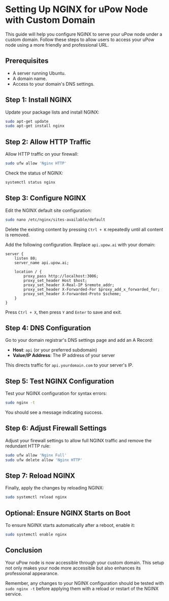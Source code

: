 # Setting Up NGINX for uPow Node with Custom Domain

This guide will help you configure NGINX to serve your uPow node under a custom domain. Follow these steps to allow users to access your uPow node using a more friendly and professional URL.

## Prerequisites

- A server running Ubuntu.
- A domain name.
- Access to your domain's DNS settings.

## Step 1: Install NGINX

Update your package lists and install NGINX:

```bash
sudo apt-get update
sudo apt-get install nginx
```

## Step 2: Allow HTTP Traffic

Allow HTTP traffic on your firewall:

```bash
sudo ufw allow 'Nginx HTTP'
```

Check the status of NGINX:

```bash
systemctl status nginx
```

## Step 3: Configure NGINX

Edit the NGINX default site configuration:

```bash
sudo nano /etc/nginx/sites-available/default
```

Delete the existing content by pressing `Ctrl + K` repeatedly until all content is removed.

Add the following configuration. Replace `api.upow.ai` with your domain:

```nginx
server {
    listen 80;
    server_name api.upow.ai;

    location / {
        proxy_pass http://localhost:3006;
        proxy_set_header Host $host;
        proxy_set_header X-Real-IP $remote_addr;
        proxy_set_header X-Forwarded-For $proxy_add_x_forwarded_for;
        proxy_set_header X-Forwarded-Proto $scheme;
    }
}
```

Press `Ctrl + X`, then press `Y` and `Enter` to save and exit.

## Step 4: DNS Configuration

Go to your domain registrar's DNS settings page and add an A Record:

- **Host**: `api` (or your preferred subdomain)
- **Value/IP Address**: The IP address of your server

This directs traffic for `api.yourdomain.com` to your server's IP.

## Step 5: Test NGINX Configuration

Test your NGINX configuration for syntax errors:

```bash
sudo nginx -t
```

You should see a message indicating success.

## Step 6: Adjust Firewall Settings

Adjust your firewall settings to allow full NGINX traffic and remove the redundant HTTP rule:

```bash
sudo ufw allow 'Nginx Full'
sudo ufw delete allow 'Nginx HTTP'
```

## Step 7: Reload NGINX

Finally, apply the changes by reloading NGINX:

```bash
sudo systemctl reload nginx
```

## Optional: Ensure NGINX Starts on Boot

To ensure NGINX starts automatically after a reboot, enable it:

```bash
sudo systemctl enable nginx
```

## Conclusion

Your uPow node is now accessible through your custom domain. This setup not only makes your node more accessible but also enhances its professional appearance.

Remember, any changes to your NGINX configuration should be tested with `sudo nginx -t` before applying them with a reload or restart of the NGINX service.
